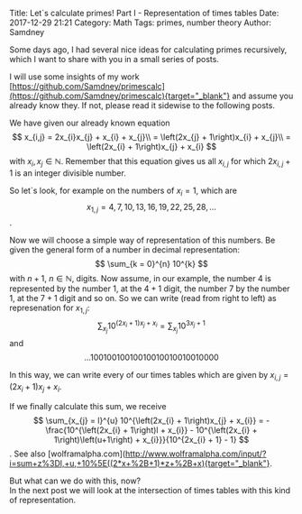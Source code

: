 Title:      Let`s calculate primes! Part I - Representation of times tables
Date:       2017-12-29 21:21
Category:   Math
Tags:       primes, number theory
Author:     Samdney

Some days ago, I had several nice ideas for calculating primes recursively, which I want to share with you in a small series of posts.  

I will use some insights of my work [https://github.com/Samdney/primescalc](https://github.com/Samdney/primescalc){target="_blank"} and assume you already know they. If not, please read it sidewise to the following posts.  

We have given our already known equation  
$$
	x_{i,j} 	= 2x_{i}x_{j} + x_{i} + x_{j}\\
			= \left(2x_{j} + 1\right)x_{i} + x_{j}\\
			= \left(2x_{i} + 1\right)x_{j} + x_{i}
$$
with $x_{i}, x_{j} \in \mathbb{N}$. Remember that this equation gives us all $x_{i,j}$ for which $2x_{i,j} + 1$ is an integer divisible number. 

So let`s look, for example on the numbers of $x_{i} = 1$, which are
$$x_{1,j} = 4, 7, 10, 13, 16, 19, 22, 25, 28, \dots$$.

Now we will choose a simple way of representation of this numbers. Be given the general form of a number in decimal representation:
$$
	\sum_{k = 0}^{n} 10^{k}
$$
with $n+1$, $n \in \mathbb{N}$, digits. Now assume, in our example, the number 4 is represented by the number 1, at the $4+1$ digit, the number 7 by the number 1, at the $7+1$ digit and so on. So we can write (read from right to left) as represenation for $x_{1,j}$:
$$
	\sum_{x_{j}} 10^{\left(2x_{i} + 1\right)x_{j} + x_{i}} = \sum_{x_{j}} 10^{3x_{j} + 1}
$$
and
$$
\dots 10010010010010010010010010000
$$

In this way, we can write every of our times tables which are given by $x_{i,j} = \left(2x_{i} + 1\right)x_{j} + x_{i}$.  

If we finally calculate this sum, we receive
$$
	\sum_{x_{j} = l}^{u} 10^{\left(2x_{i} + 1\right)x_{j} + x_{i}} = - \frac{10^{\left(2x_{i} + 1\right)l + x_{i}} - 10^{\left(2x_{i} + 1\right)\left(u+1\right) + x_{i}}}{10^{2x_{i} + 1} - 1}
$$.
See also [wolframalpha.com](http://www.wolframalpha.com/input/?i=sum+z%3Dl,+u,+10%5E((2*x+%2B+1)*z+%2B+x){target="_blank"}.

But what can we do with this, now?  
In the next post we will look at the intersection of times tables with this kind of representation.
